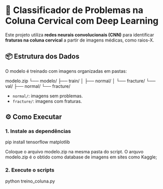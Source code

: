 # 🧠 Classificador de Problemas na Coluna Cervical com Deep Learning

Este projeto utiliza **redes neurais convolucionais (CNN)** para identificar **fraturas na coluna cervical** a partir de imagens médicas, como raios-X.

## 📦 Estrutura dos Dados

O modelo é treinado com imagens organizadas em pastas:

modelo.zip
└── modelo/
├── train/
│ ├── normal/
│ └── fracture/
└── val/
├── normal/
└── fracture/

- `normal/`: imagens sem problemas.
- `fracture/`: imagens com fraturas.


## ⚙️ Como Executar

### 1. Instale as dependências

pip install tensorflow matplotlib

Coloque o arquivo modelo.zip na mesma pasta do script. O arquvo modelo.zip é o obtido como database de imagens em sites como Kaggle;

### 2. Execute o scripts

python treino_coluna.py
